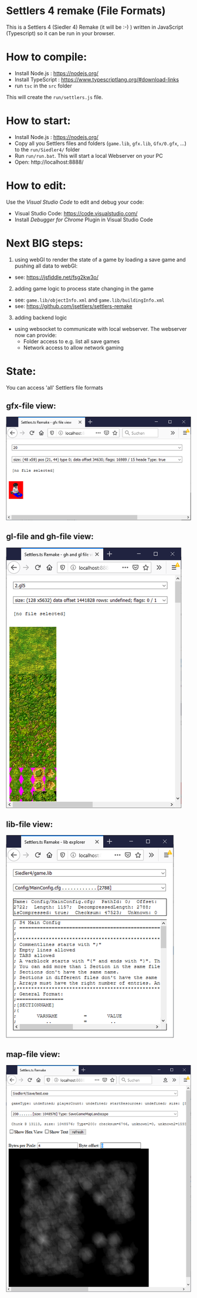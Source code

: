 # Settlers 4 remake (File Formats)
This is a Settlers 4 (Siedler 4) Remake (it will be :-) ) written in JavaScript (Typescript) so 
  it can be run in your browser.
  

# How to compile:
* Install Node.js : https://nodejs.org/
* Install TypeScript : https://www.typescriptlang.org/#download-links
* run `tsc` in the `src` folder

This will create the `run/settlers.js` file.


# How to start:
* Install Node.js : https://nodejs.org/
* Copy all you Settlers files and folders (`game.lib`, `gfx.lib`, `Gfx/0.gfx`, ...) to the `run/Siedler4/` folder
* Run `run/run.bat`. This will start a local Webserver on your PC
* Open: http://localhost:8888/


# How to edit:
Use the *Visual Studio Code* to edit and debug your code:
* Visual Studio Code: https://code.visualstudio.com/
* Install *Debugger for Chrome* Plugin in Visual Studio Code


# Next BIG steps:
1. using webGl to render the state of a game by loading a save game and pushing all data to webGl:
* see: https://jsfiddle.net/fsg2kw3o/


2. adding game logic to process state changing in the game
* see: `game.lib/objectInfo.xml` and `game.lib/buildingInfo.xml`
* see: https://github.com/jsettlers/settlers-remake


3. adding backend logic
* using websocket to communicate with local webserver. The webserver now can provide: 
   * Folder access to e.g. list all save games
   * Network access to allow network gaming


# State:
You can access 'all' Settlers file formats

## gfx-file view:
![screenshot](docu/example-gfx-view.png)

## gl-file and gh-file view:
![screenshot](docu/example-gx-view.png)

## lib-file view:
![screenshot](docu/example-lib-view.png)

## map-file view:
![screenshot](docu/example-map-view.png)
